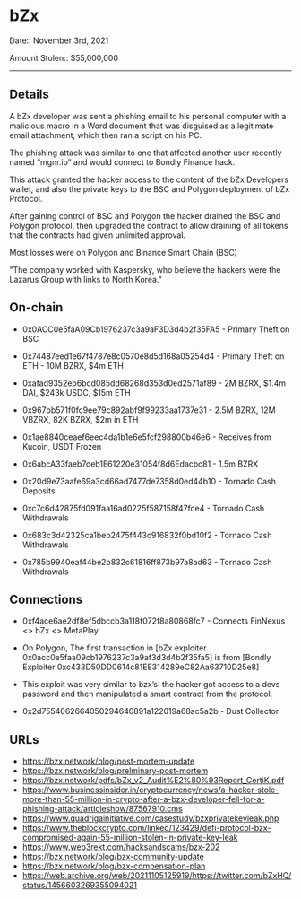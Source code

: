 # bZx

Date:: November 3rd, 2021

Amount Stolen:: $55,000,000

---


## Details 

A bZx developer was sent a phishing email to his personal computer with a malicious macro in a Word document that was disguised as a legitimate email attachment, which then ran a script on his PC.

The phishing attack was similar to one that affected another user recently named “mgnr.io” and would connect to Bondly Finance hack.

This attack granted the hacker access to the content of the bZx Developers wallet, and also the private keys to the BSC and Polygon deployment of bZx Protocol. 

After gaining control of BSC and Polygon the hacker drained the BSC and Polygon protocol, then upgraded the contract to allow draining of all tokens that the contracts had given unlimited approval.

Most losses were on Polygon and Binance Smart Chain (BSC)

"The company worked with Kaspersky, who believe the hackers were the Lazarus Group with links to North Korea."


## On-chain

- 0x0ACC0e5faA09Cb1976237c3a9aF3D3d4b2f35FA5 - Primary Theft on BSC 

- 0x74487eed1e67f4787e8c0570e8d5d168a05254d4 - Primary Theft on ETH - 10M BZRX, $4m ETH

- 0xafad9352eb6bcd085dd68268d353d0ed2571af89 - 2M BZRX, $1.4m DAI, $243k USDC, $15m ETH

- 0x967bb571f0fc9ee79c892abf9f99233aa1737e31 - 2.5M BZRX, 12M VBZRX, 82K BZRX, $2m in ETH

- 0x1ae8840ceaef6eec4da1b1e6e5fcf298800b46e6 - Receives from Kucoin, USDT Frozen

- 0x6abcA33faeb7deb1E61220e31054f8d6Edacbc81 - 1.5m BZRX

- 0x20d9e73aafe69a3cd66ad7477de7358d0ed44b10 - Tornado Cash Deposits

- 0xc7c6d42875fd091faa16ad0225f587158f47fce4 - Tornado Cash Withdrawals

- 0x683c3d42325ca1beb2475f443c916832f0bd10f2 - Tornado Cash Withdrawals

- 0x785b9940eaf44be2b832c61816ff873b97a8ad63 - Tornado Cash Withdrawals

## Connections 

- 0xf4ace6ae2df8ef5dbccb3a118f072f8a80868fc7 - Connects FinNexus <> bZx <> MetaPlay

- On Polygon, The first transaction in [bZx exploiter 0x0acc0e5faa09cb1976237c3a9af3d3d4b2f35fa5] is from [Bondly Exploiter 0xc433D50DD0614c81EE314289eC82Aa63710D25e8]

- This exploit was very similar to bzx’s: the hacker got access to a devs password and then manipulated a smart contract from the protocol. 

- 0x2d7554062664050294640891a122019a68ac5a2b - Dust Collector 


## URLs

- https://bzx.network/blog/post-mortem-update
- https://bzx.network/blog/prelminary-post-mortem
- https://bzx.network/pdfs/bZx_v2_Audit%E2%80%93Report_CertiK.pdf
- https://www.businessinsider.in/cryptocurrency/news/a-hacker-stole-more-than-55-million-in-crypto-after-a-bzx-developer-fell-for-a-phishing-attack/articleshow/87567910.cms
- https://www.quadrigainitiative.com/casestudy/bzxprivatekeyleak.php
- https://www.theblockcrypto.com/linked/123429/defi-protocol-bzx-compromised-again-55-million-stolen-in-private-key-leak
- https://www.web3rekt.com/hacksandscams/bzx-202
- https://bzx.network/blog/bzx-community-update
- https://bzx.network/blog/bzx-compensation-plan
- https://web.archive.org/web/20211105125919/https://twitter.com/bZxHQ/status/1456603269355094021